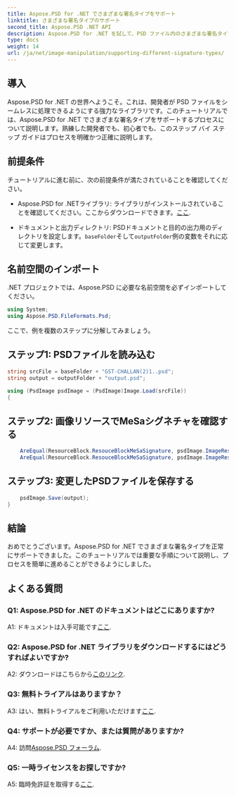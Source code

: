 ```yaml
---
title: Aspose.PSD for .NET でさまざまな署名タイプをサポート
linktitle: さまざまな署名タイプのサポート
second_title: Aspose.PSD .NET API
description: Aspose.PSD for .NET を試して、PSD ファイル内のさまざまな署名タイプを簡単にサポートします。
type: docs
weight: 14
url: /ja/net/image-manipulation/supporting-different-signature-types/
---
```

## 導入

Aspose.PSD for .NET の世界へようこそ。これは、開発者が PSD ファイルをシームレスに処理できるようにする強力なライブラリです。このチュートリアルでは、Aspose.PSD for .NET でさまざまな署名タイプをサポートするプロセスについて説明します。熟練した開発者でも、初心者でも、このステップ バイ ステップ ガイドはプロセスを明確かつ正確に説明します。

## 前提条件

チュートリアルに進む前に、次の前提条件が満たされていることを確認してください。

-  Aspose.PSD for .NETライブラリ: ライブラリがインストールされていることを確認してください。ここからダウンロードできます。[ここ](https://releases.aspose.com/psd/net/).

- ドキュメントと出力ディレクトリ: PSDドキュメントと目的の出力用のディレクトリを設定します。`baseFolder`そして`outputFolder`例の変数をそれに応じて変更します。

## 名前空間のインポート

.NET プロジェクトでは、Aspose.PSD に必要な名前空間を必ずインポートしてください。

```csharp
using System;
using Aspose.PSD.FileFormats.Psd;
```

ここで、例を複数のステップに分解してみましょう。

## ステップ1: PSDファイルを読み込む

```csharp
string srcFile = baseFolder + "GST-CHALLAN(2)1..psd";
string output = outputFolder + "output.psd";

using (PsdImage psdImage = (PsdImage)Image.Load(srcFile))
{
```

## ステップ2: 画像リソースでMeSaシグネチャを確認する

```csharp
    AreEqual(ResourceBlock.ResouceBlockMeSaSignature, psdImage.ImageResources[23].Signature);
    AreEqual(ResourceBlock.ResouceBlockMeSaSignature, psdImage.ImageResources[24].Signature);
```

## ステップ3: 変更したPSDファイルを保存する

```csharp
    psdImage.Save(output);
}
```

## 結論

おめでとうございます。Aspose.PSD for .NET でさまざまな署名タイプを正常にサポートできました。このチュートリアルでは重要な手順について説明し、プロセスを簡単に進めることができるようにしました。

## よくある質問

### Q1: Aspose.PSD for .NET のドキュメントはどこにありますか?

 A1: ドキュメントは入手可能です[ここ](https://reference.aspose.com/psd/net/).

### Q2: Aspose.PSD for .NET ライブラリをダウンロードするにはどうすればよいですか?

 A2: ダウンロードはこちらから[このリンク](https://releases.aspose.com/psd/net/).

### Q3: 無料トライアルはありますか？

 A3: はい、無料トライアルをご利用いただけます[ここ](https://releases.aspose.com/).

### Q4: サポートが必要ですか、または質問がありますか?

 A4: 訪問[Aspose.PSD フォーラム](https://forum.aspose.com/c/psd/34).

### Q5: 一時ライセンスをお探しですか?

 A5: 臨時免許証を取得する[ここ](https://purchase.aspose.com/temporary-license/).
